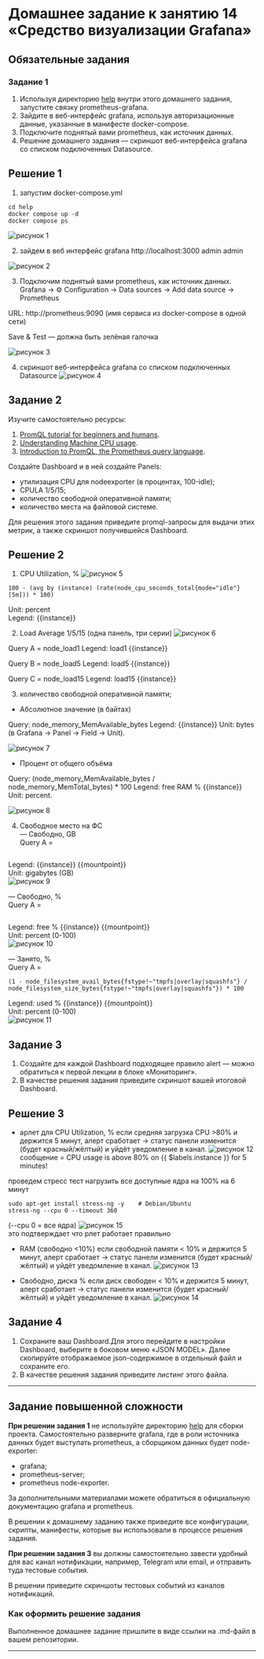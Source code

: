 # Домашнее задание к занятию 14 «Средство визуализации Grafana»


## Обязательные задания

### Задание 1

1. Используя директорию [help](./help) внутри этого домашнего задания, запустите связку prometheus-grafana.
2. Зайдите в веб-интерфейс grafana, используя авторизационные данные, указанные в манифесте docker-compose.
3. Подключите поднятый вами prometheus, как источник данных.
4. Решение домашнего задания — скриншот веб-интерфейса grafana со списком подключенных Datasource.

## Решение 1

1. запустим docker-compose.yml 
```
cd help
docker compose up -d
docker compose ps
```

![рисунок 1](https://github.com/ysatii/monitoring-hw3/blob/main/img/img1.jpg)

2. зайдем в веб интерфейс grafana
http://localhost:3000 
admin
admin

![рисунок 2](https://github.com/ysatii/monitoring-hw3/blob/main/img/img2.jpg)

3. Подключим поднятый вами prometheus, как источник данных.
Grafana → ⚙️ Configuration → Data sources → Add data source → Prometheus

URL: http://prometheus:9090 (имя сервиса из docker-compose в одной сети)

Save & Test — должна быть зелёная галочка

![рисунок 3](https://github.com/ysatii/monitoring-hw3/blob/main/img/img3.jpg)

4. скриншот веб-интерфейса grafana со списком подключенных Datasource
![рисунок 4](https://github.com/ysatii/monitoring-hw3/blob/main/img/img4.jpg)

## Задание 2

Изучите самостоятельно ресурсы:

1. [PromQL tutorial for beginners and humans](https://valyala.medium.com/promql-tutorial-for-beginners-9ab455142085).
2. [Understanding Machine CPU usage](https://www.robustperception.io/understanding-machine-cpu-usage).
3. [Introduction to PromQL, the Prometheus query language](https://grafana.com/blog/2020/02/04/introduction-to-promql-the-prometheus-query-language/).

Создайте Dashboard и в ней создайте Panels:

- утилизация CPU для nodeexporter (в процентах, 100-idle);
- CPULA 1/5/15;
- количество свободной оперативной памяти;
- количество места на файловой системе.

Для решения этого задания приведите promql-запросы для выдачи этих метрик, а также скриншот получившейся Dashboard.

## Решение 2
1. CPU Utilization, % 
![рисунок 5](https://github.com/ysatii/monitoring-hw3/blob/main/img/img5.jpg)

``` promsql
100 - (avg by (instance) (rate(node_cpu_seconds_total{mode="idle"}[5m])) * 100)
```  
Unit: percent  
Legend: {{instance}}  

2. Load Average 1/5/15 (одна панель, три серии)
![рисунок 6](https://github.com/ysatii/monitoring-hw3/blob/main/img/img6.jpg)

Query A = node_load1
Legend: load1 {{instance}}

Query B = node_load5
Legend: load5 {{instance}}


Query C = node_load15
Legend: load15 {{instance}}

3.  количество свободной оперативной памяти;
- Абсолютное значение (в байтах)

Query: node_memory_MemAvailable_bytes
Legend: {{instance}}
Unit: bytes (в Grafana → Panel → Field → Unit).

![рисунок 7](https://github.com/ysatii/monitoring-hw3/blob/main/img/img7.jpg)

-  Процент от общего объёма

Query: (node_memory_MemAvailable_bytes / node_memory_MemTotal_bytes) * 100
Legend: free RAM % {{instance}}
Unit: percent.

![рисунок 8](https://github.com/ysatii/monitoring-hw3/blob/main/img/img8.jpg)

4.  Свободное место на ФС  
— Свободно, GB  
Query A = 
```node_filesystem_avail_bytes{fstype!~"tmpfs|overlay|squashfs"} / (1024*1024*1024)
```
Legend: {{instance}} {{mountpoint}}  
Unit: gigabytes (GB)  
![рисунок 9](https://github.com/ysatii/monitoring-hw3/blob/main/img/img9.jpg)  

— Свободно, %  
Query A = 
```(node_filesystem_avail_bytes{fstype!~"tmpfs|overlay|squashfs"}  / node_filesystem_size_bytes{fstype!~"tmpfs|overlay| quashfs"}) * 100  
```
Legend: free % {{instance}} {{mountpoint}}  
Unit: percent (0-100)  
![рисунок 10](https://github.com/ysatii/monitoring-hw3/blob/main/img/img10.jpg)  


— Занято, %  
Query A = 
```
(1 - node_filesystem_avail_bytes{fstype!~"tmpfs|overlay|squashfs"} / node_filesystem_size_bytes{fstype!~"tmpfs|overlay|squashfs"}) * 100  
```
Legend: used % {{instance}} {{mountpoint}}  
Unit: percent (0-100)  
![рисунок 11](https://github.com/ysatii/monitoring-hw3/blob/main/img/img11.jpg)  





## Задание 3

1. Создайте для каждой Dashboard подходящее правило alert — можно обратиться к первой лекции в блоке «Мониторинг».
2. В качестве решения задания приведите скриншот вашей итоговой Dashboard.

## Решение 3
- арлет для CPU Utilization, % 
  если средняя загрузка CPU >80% и держится 5 минут, алерт сработает → статус панели изменится (будет красный/жёлтый) и уйдёт уведомление в канал.
![рисунок 12](https://github.com/ysatii/monitoring-hw3/blob/main/img/img12.jpg)  
сообщение = CPU usage is above 80% on {{ $labels.instance }} for 5 minutes!

 проведем стресс тест 
 нагрузить все доступные ядра на 100% на 6 минут
```
sudo apt-get install stress-ng -y    # Debian/Ubuntu
stress-ng --cpu 0 --timeout 360
```
(--cpu 0 = все ядра)
![рисунок 15](https://github.com/ysatii/monitoring-hw3/blob/main/img/img15.jpg)  
это  подтверждает что рлет работает правильно



- RAM (свободно <10%)
  если свободной  памяти < 10% и держится 5 минут, алерт сработает → статус панели изменится (будет красный/жёлтый) и уйдёт уведомление в канал.
![рисунок 13](https://github.com/ysatii/monitoring-hw3/blob/main/img/img13.jpg)  

- Свободно, диска %
если диск свободен < 10% и держится 5 минут, алерт сработает → статус панели изменится (будет красный/жёлтый) и уйдёт уведомление в канал.
![рисунок 14](https://github.com/ysatii/monitoring-hw3/blob/main/img/img14.jpg)  


## Задание 4

1. Сохраните ваш Dashboard.Для этого перейдите в настройки Dashboard, выберите в боковом меню «JSON MODEL». Далее скопируйте отображаемое json-содержимое в отдельный файл и сохраните его.
1. В качестве решения задания приведите листинг этого файла.

---

## Задание повышенной сложности

**При решении задания 1** не используйте директорию [help](./help) для сборки проекта. Самостоятельно разверните grafana, где в роли источника данных будет выступать prometheus, а сборщиком данных будет node-exporter:

- grafana;
- prometheus-server;
- prometheus node-exporter.

За дополнительными материалами можете обратиться в официальную документацию grafana и prometheus.

В решении к домашнему заданию также приведите все конфигурации, скрипты, манифесты, которые вы 
использовали в процессе решения задания.

**При решении задания 3** вы должны самостоятельно завести удобный для вас канал нотификации, например, Telegram или email, и отправить туда тестовые события.

В решении приведите скриншоты тестовых событий из каналов нотификаций.


### Как оформить решение задания

Выполненное домашнее задание пришлите в виде ссылки на .md-файл в вашем репозитории.

---
